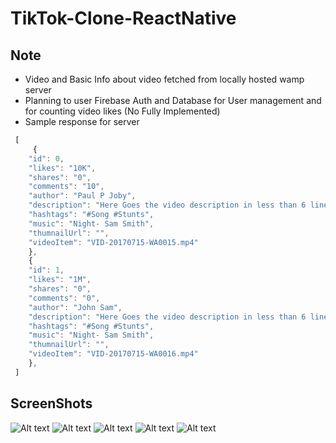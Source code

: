 # TikTok-Clone-ReactNative

## Note
* Video and Basic Info about video fetched from locally hosted wamp server 
* Planning to user Firebase Auth and Database for User management and for counting video likes (No Fully Implemented)
* Sample response for server
````javascript
 [
     {
    "id": 0,
    "likes": "10K",
    "shares": "0",
    "comments": "10",
    "author": "Paul P Joby",
    "description": "Here Goes the video description in less than 6 lines",
    "hashtags": "#Song #Stunts",
    "music": "Night- Sam Smith",
    "thumnailUrl": "",
    "videoItem": "VID-20170715-WA0015.mp4"
    },
    {
    "id": 1,
    "likes": "1M",
    "shares": "0",
    "comments": "0",
    "author": "John Sam",
    "description": "Here Goes the video description in less than 6 lines",
    "hashtags": "#Song #Stunts",
    "music": "Night- Sam Smith",
    "thumnailUrl": "",
    "videoItem": "VID-20170715-WA0016.mp4"
    },
 ]
````

## ScreenShots
![Alt text](/screenshots/1.jpg?raw=true "Login")
![Alt text](/screenshots/2.jpg?raw=true "Register")
![Alt text](/screenshots/3.jpg?raw=true "Feed")
![Alt text](/screenshots/4.jpg?raw=true "Camera")
![Alt text](/screenshots/5.jpg?raw=true "User")
